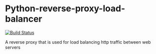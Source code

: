 # Python-reverse-proxy-load-balancer
[![Build Status](https://travis-ci.com/MelvinKool/reverse-proxy.svg?token=zNU6Xskzuk97ToD3MQvV&branch=master)](https://travis-ci.com/MelvinKool/reverse-proxy)

A reverse proxy that is used for load balancing http traffic between web servers
